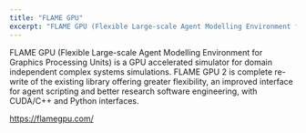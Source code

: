 ```yaml
---
title: "FLAME GPU"
excerpt: "FLAME GPU (Flexible Large-scale Agent Modelling Environment for Graphics Processing Units) is a GPU accelerated simulator for domain independent complex systems simulations"
---
```


FLAME GPU (Flexible Large-scale Agent Modelling Environment for Graphics Processing Units) is a GPU accelerated simulator for domain independent complex systems simulations. FLAME GPU 2 is complete re-write of the existing library offering greater flexibility, an improved interface for agent scripting and better research software engineering, with CUDA/C++ and Python interfaces.

<https://flamegpu.com/>
